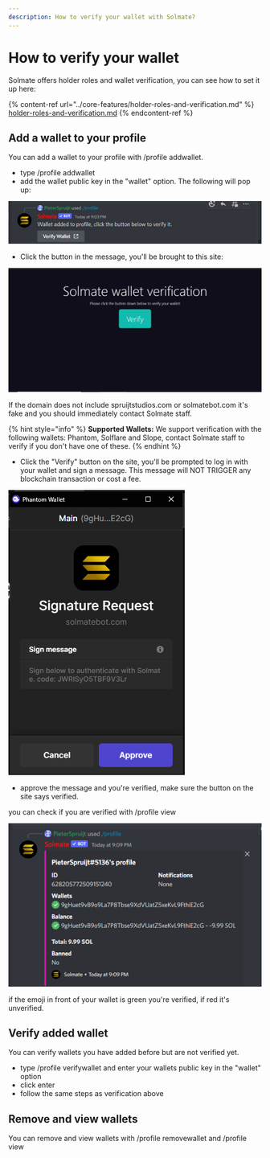 ```yaml
---
description: How to verify your wallet with Solmate?
---
```


# How to verify your wallet

Solmate offers holder roles and wallet verification, you can see how to set it up here:

{% content-ref url="../core-features/holder-roles-and-verification.md" %}
[holder-roles-and-verification.md](../core-features/holder-roles-and-verification.md)
{% endcontent-ref %}

## Add a wallet to your profile

You can add a wallet to your profile with /profile addwallet.

* type /profile addwallet
* add the wallet public key in the "wallet" option. The following will pop up:

![](<../.gitbook/assets/image (14).png>)

* Click the button in the message, you'll be brought to this site:

![](<../.gitbook/assets/image (16) (1).png>)

If the domain does not include spruijtstudios.com or solmatebot.com it's fake and you should immediately contact Solmate staff.

{% hint style="info" %}
**Supported Wallets:** We support verification with the following wallets: Phantom, Solflare and Slope, contact Solmate staff to verify if you don't have one of these.
{% endhint %}

* Click the "Verify" button on the site, you'll be prompted to log in with your wallet and sign a message. This message will NOT TRIGGER any blockchain transaction or cost a fee.

![](<../.gitbook/assets/image (8) (1).png>)

* approve the message and you're verified, make sure the button on the site says verified.

you can check if you are verified with /profile view

![](<../.gitbook/assets/image (6) (1).png>)

if the emoji in front of your wallet is green you're verified, if red it's unverified.

## Verify added wallet

You can verify wallets you have added before but are not verified yet.

* type /profile verifywallet and enter your wallets public key in the "wallet" option
* click enter
* follow the same steps as verification above

## Remove and view wallets

You can remove and view wallets with /profile removewallet and /profile view
